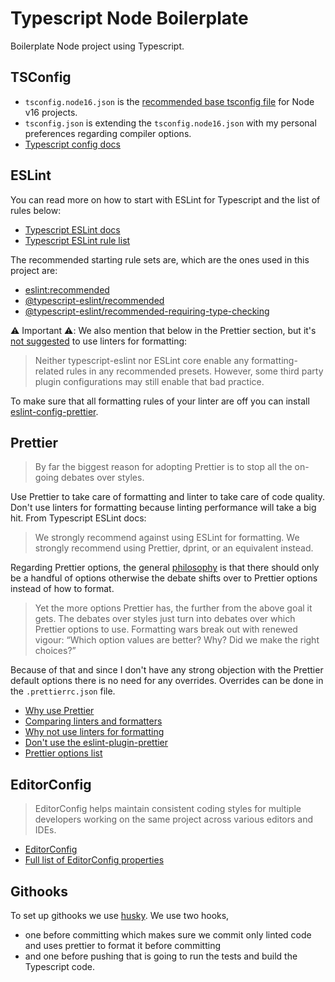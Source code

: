 # Typescript Node Boilerplate

Boilerplate Node project using Typescript.

## TSConfig

- `tsconfig.node16.json` is the [recommended base tsconfig file](https://github.com/tsconfig/bases/blob/main/bases/node16.json) for Node v16 projects.
- `tsconfig.json` is extending the `tsconfig.node16.json` with my personal preferences regarding compiler options.
- [Typescript config docs](https://www.typescriptlang.org/tsconfig)

## ESLint

You can read more on how to start with ESLint for Typescript and the list of rules below:
- [Typescript ESLint docs](https://typescript-eslint.io/getting-started)
- [Typescript ESLint rule list](https://typescript-eslint.io/rules/)

The recommended starting rule sets are, which are the ones used in this project are:

- [eslint:recommended](https://github.com/typescript-eslint/typescript-eslint/blob/main/packages/eslint-plugin/src/configs/eslint-recommended.ts)
- [@typescript-eslint/recommended](https://github.com/typescript-eslint/typescript-eslint/blob/main/packages/eslint-plugin/src/configs/recommended.ts)
- [@typescript-eslint/recommended-requiring-type-checking](https://github.com/typescript-eslint/typescript-eslint/blob/main/packages/eslint-plugin/src/configs/recommended-requiring-type-checking.ts)

:warning: Important :warning::
We also mention that below in the Prettier section, but it's [not suggested](https://typescript-eslint.io/linting/troubleshooting/formatting/#suggested-usage---prettier) to use linters for formatting:
> Neither typescript-eslint nor ESLint core enable any formatting-related rules in any recommended presets.
> However, some third party plugin configurations may still enable that bad practice.

To make sure that all formatting rules of your linter are off you can install [eslint-config-prettier](https://github.com/prettier/eslint-config-prettier#installation).

## Prettier

> By far the biggest reason for adopting Prettier is to stop all the on-going debates over styles.

Use Prettier to take care of formatting and linter to take care of code quality. Don't use linters for formatting
because linting performance will take a big hit. From Typescript ESLint docs:

> We strongly recommend against using ESLint for formatting. We strongly recommend using Prettier, dprint, or an
> equivalent instead.

Regarding Prettier options, the general [philosophy](https://prettier.io/docs/en/option-philosophy.html) is that there
should only be a handful of options otherwise the debate shifts over to Prettier options instead of how to format.

> Yet the more options Prettier has, the further from the above goal it gets.
> The debates over styles just turn into debates over which Prettier options to use.
> Formatting wars break out with renewed vigour: “Which option values are better? Why? Did we make the right choices?”

Because of that and since I don't have any strong objection with the Prettier default options there is no need for any
overrides. Overrides can be done in the `.prettierrc.json` file.

- [Why use Prettier](https://prettier.io/docs/en/why-prettier.html)
- [Comparing linters and formatters](https://prettier.io/docs/en/comparison.html)
- [Why not use linters for formatting](https://typescript-eslint.io/linting/troubleshooting/formatting/)
- [Don't use the eslint-plugin-prettier](https://typescript-eslint.io/linting/troubleshooting/performance-troubleshooting#eslint-plugin-prettier)
- [Prettier options list](https://prettier.io/docs/en/options.html)

## EditorConfig

> EditorConfig helps maintain consistent coding styles for multiple developers working on the same project across
> various editors and IDEs.

- [EditorConfig](https://editorconfig.org/)
- [Full list of EditorConfig properties](https://github.com/editorconfig/editorconfig/wiki/EditorConfig-Properties)

## Githooks

To set up githooks we use [husky](https://typicode.github.io/husky/#/).
We use two hooks,
- one before committing which makes sure we commit only linted code and uses prettier to format it before committing
- and one before pushing that is going to run the tests and build the Typescript code.
